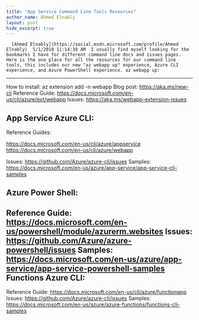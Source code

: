 ```yaml
---
title: "App Service Command Line Tools Resources"
author_name: Ahmed Elnably
layout: post
hide_excerpt: true
---
```

      [Ahmed Elnably](https://social.msdn.microsoft.com/profile/Ahmed Elnably)  5/1/2018 11:14:38 AM  I usually find myself looking for the bookmarks I have for different command line docs and issues pages. Here is the one place for all the resources for our command line tools, this includes our new "az webapp up" experience, Azure CLI experience, and Azure PowerShell experience. az webapp up:
-------------

 How to install: az extension add -n webapp Blog post: <https://aka.ms/new-cli> Reference Guide: <https://docs.microsoft.com/en-us/cli/azure/ext/webapp> Issues: <https://aka.ms/webapp-extension-issues>

 App Service Azure CLI:
----------------------

 Reference Guides:

 <https://docs.microsoft.com/en-us/cli/azure/appservice> <https://docs.microsoft.com/en-us/cli/azure/webapp>

 Issues: <https://github.com/Azure/azure-cli/issues> Samples: <https://docs.microsoft.com/en-us/azure/app-service/app-service-cli-samples>

 Azure Power Shell:
------------------

 Reference Guide: <https://docs.microsoft.com/en-us/powershell/module/azurerm.websites> Issues: <https://github.com/Azure/azure-powershell/issues> Samples: <https://docs.microsoft.com/en-us/azure/app-service/app-service-powershell-samples> Functions Azure CLI:
--------------------

 Reference Guide: <https://docs.microsoft.com/en-us/cli/azure/functionapp> Issues: <https://github.com/Azure/azure-cli/issues> Samples: <https://docs.microsoft.com/en-us/azure/azure-functions/functions-cli-samples>

     